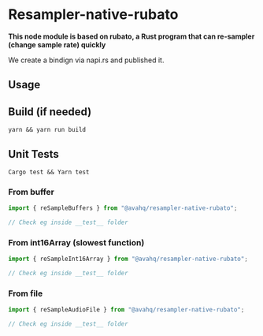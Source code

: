 # Resampler-native-rubato

**This node module is based on rubato, a Rust program that can re-sampler (change sample rate) quickly**

We create a bindign via napi.rs and published it.

## Usage

## Build (if needed)

`yarn && yarn run build`

## Unit Tests

`Cargo test && Yarn test`

### From buffer

```javascript
import { reSampleBuffers } from "@avahq/resampler-native-rubato";

// Check eg inside __test__ folder
```

### From int16Array (slowest function)

```javascript
import { reSampleInt16Array } from "@avahq/resampler-native-rubato";

// Check eg inside __test__ folder
```

### From file

```javascript
import { reSampleAudioFile } from "@avahq/resampler-native-rubato";

// Check eg inside __test__ folder
```

